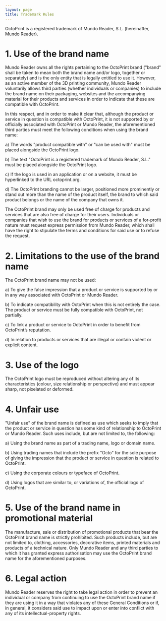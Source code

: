 ```yaml
---
layout: page
title: Trademark Rules
---
```


OctoPrint is a registered trademark of Mundo Reader, S.L. (hereinafter, Mundo Reader). 

# 1. Use of the brand name 

Mundo Reader owns all the rights pertaining to the OctoPrint brand ("brand" shall be 
taken to mean both the brand name and/or logo, together or separately) and is the only 
entity that is legally entitled to use it. However, as an active member of the 3D printing 
community, Mundo Reader voluntarily allows third parties (whether individuals or 
companies) to include the brand name on their packaging, websites and the 
accompanying material for their products and services in order to indicate that these are 
compatible with OctoPrint. 

In this respect, and in order to make it clear that, although the product or service in 
question is compatible with OctoPrint, it is not supported by or officially associated with 
OctoPrint or Mundo Reader, the aforementioned third parties must meet the following 
conditions when using the brand name: 

a) The words "product compatible with" or "can be used with" must be placed 
alongside the OctoPrint logo. 

b) The text "OctoPrint is a registered trademark of Mundo Reader, S.L." must be 
placed alongside the OctoPrint logo.

c) If the logo is used in an application or on a website, it must be hyperlinked to the 
URL octoprint.org.

d) The OctoPrint branding cannot be larger, positioned more prominently or stand 
out more than the name of the product itself, the brand to which said product 
belongs or the name of the company that owns it.

The OctoPrint brand may only be used free of charge for products and services that are 
also free of charge for their users. Individuals or companies that wish to use the brand for 
products or services of a for-profit nature must request express permission from Mundo 
Reader, which shall have the right to stipulate the terms and conditions for said use or to 
refuse the request.

# 2. Limitations to the use of the brand name

The OctoPrint brand name may not be used:

a) To give the false impression that a product or service is supported by or in any 
way associated with OctoPrint or Mundo Reader. 

b) To indicate compatibility with OctoPrint when this is not entirely the case. The 
product or service must be fully compatible with OctoPrint, not partially.

c) To link a product or service to OctoPrint in order to benefit from OctoPrint’s 
reputation.  

d) In relation to products or services that are illegal or contain violent or explicit 
content. 

# 3. Use of the logo

The OctoPrint logo must be reproduced without altering any of its characteristics 
(colour, size relationship or perspective) and must appear sharp, not pixelated or 
deformed. 

# 4. Unfair use

"Unfair use" of the brand name is defined as use which seeks to imply that the product or 
service in question has some kind of relationship to OctoPrint or Mundo Reader. Such 
uses include, but are not limited to, the following: 

a) Using the brand name as part of a trading name, logo or domain name.

b) Using trading names that include the prefix "Octo" for the sole purpose of 
giving the impression that the product or service in question is related to 
OctoPrint.

c) Using the corporate colours or typeface of OctoPrint.

d) Using logos that are similar to, or variations of, the official logo of OctoPrint. 

# 5. Use of the brand name in promotional material

The manufacture, sale or distribution of promotional products that bear the OctoPrint 
brand name is strictly prohibited. Such products include, but are not limited to, clothing, 
accessories, decorative items, printed materials and products of a technical nature. Only 
Mundo Reader and any third parties to which it has granted express authorisation may 
use the OctoPrint brand name for the aforementioned purposes.

# 6. Legal action

Mundo Reader reserves the right to take legal action in order to prevent an individual or 
company from continuing to use the OctoPrint brand name if they are using it in a way 
that violates any of these General Conditions or if, in general, it considers said use to 
impact upon or enter into conflict with any of its intellectual-property rights.

